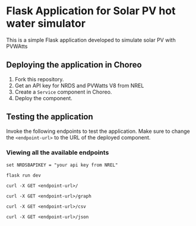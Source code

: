 # Flask Application for Solar PV hot water simulator

This is a simple Flask application developed to simulate solar PV with PVWAtts

## Deploying the application in Choreo
1. Fork this repository.
2. Get an API key for NRDS and PVWatts V8 from NREL
3. Create a `Service` component in Choreo.
4. Deploy the component.

## Testing the application

Invoke the following endpoints to test the application. Make sure to change the `<endpoint-url>` to the URL of the deployed component.

### Viewing all the available endpoints

```
set NRDSBAPIKEY = "your api key from NREL"

flask run dev

curl -X GET <endpoint-url>/

curl -X GET <endpoint-url>/graph

curl -X GET <endpoint-url>/csv

curl -X GET <endpoint-url>/json

```
